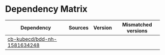 # Dependency Matrix

Dependency | Sources | Version | Mismatched versions
---------- | ------- | ------- | -------------------
[cb-kubecd/bdd-nh-1581634248](https://github.com/cb-kubecd/bdd-nh-1581634248.git) |  | []() | 
